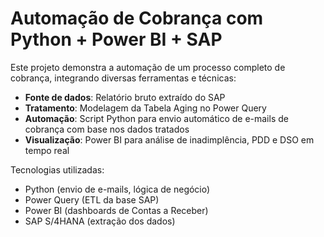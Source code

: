 # Automação de Cobrança com Python + Power BI + SAP

Este projeto demonstra a automação de um processo completo de cobrança, integrando diversas ferramentas e técnicas:

- **Fonte de dados**: Relatório bruto extraído do SAP
- **Tratamento**: Modelagem da Tabela Aging no Power Query
- **Automação**: Script Python para envio automático de e-mails de cobrança com base nos dados tratados
- **Visualização**: Power BI para análise de inadimplência, PDD e DSO em tempo real

 Tecnologias utilizadas:
- Python (envio de e-mails, lógica de negócio)
- Power Query (ETL da base SAP)
- Power BI (dashboards de Contas a Receber)
- SAP S/4HANA (extração dos dados)

